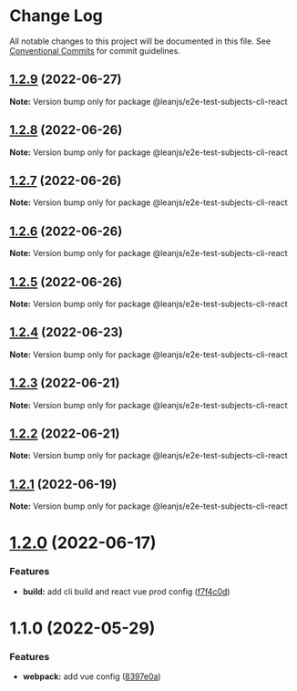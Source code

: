 # Change Log

All notable changes to this project will be documented in this file.
See [Conventional Commits](https://conventionalcommits.org) for commit guidelines.

## [1.2.9](https://github.com/leanjs/leanjs/compare/@leanjs/e2e-test-subjects-cli-react@1.2.8...@leanjs/e2e-test-subjects-cli-react@1.2.9) (2022-06-27)

**Note:** Version bump only for package @leanjs/e2e-test-subjects-cli-react





## [1.2.8](https://github.com/leanjs/leanjs/compare/@leanjs/e2e-test-subjects-cli-react@1.2.7...@leanjs/e2e-test-subjects-cli-react@1.2.8) (2022-06-26)

**Note:** Version bump only for package @leanjs/e2e-test-subjects-cli-react





## [1.2.7](https://github.com/leanjs/leanjs/compare/@leanjs/e2e-test-subjects-cli-react@1.2.6...@leanjs/e2e-test-subjects-cli-react@1.2.7) (2022-06-26)

**Note:** Version bump only for package @leanjs/e2e-test-subjects-cli-react





## [1.2.6](https://github.com/leanjs/leanjs/compare/@leanjs/e2e-test-subjects-cli-react@1.2.5...@leanjs/e2e-test-subjects-cli-react@1.2.6) (2022-06-26)

**Note:** Version bump only for package @leanjs/e2e-test-subjects-cli-react





## [1.2.5](https://github.com/leanjs/leanjs/compare/@leanjs/e2e-test-subjects-cli-react@1.2.4...@leanjs/e2e-test-subjects-cli-react@1.2.5) (2022-06-26)

**Note:** Version bump only for package @leanjs/e2e-test-subjects-cli-react





## [1.2.4](https://github.com/leanjs/leanjs/compare/@leanjs/e2e-test-subjects-cli-react@1.2.3...@leanjs/e2e-test-subjects-cli-react@1.2.4) (2022-06-23)

**Note:** Version bump only for package @leanjs/e2e-test-subjects-cli-react





## [1.2.3](https://github.com/leanjs/leanjs/compare/@leanjs/e2e-test-subjects-cli-react@1.2.2...@leanjs/e2e-test-subjects-cli-react@1.2.3) (2022-06-21)

**Note:** Version bump only for package @leanjs/e2e-test-subjects-cli-react





## [1.2.2](https://github.com/leanjs/leanjs/compare/@leanjs/e2e-test-subjects-cli-react@1.2.1...@leanjs/e2e-test-subjects-cli-react@1.2.2) (2022-06-21)

**Note:** Version bump only for package @leanjs/e2e-test-subjects-cli-react





## [1.2.1](https://github.com/leanjs/leanjs/compare/@leanjs/e2e-test-subjects-cli-react@1.2.0...@leanjs/e2e-test-subjects-cli-react@1.2.1) (2022-06-19)

**Note:** Version bump only for package @leanjs/e2e-test-subjects-cli-react





# [1.2.0](https://github.com/leanjs/leanjs/compare/@leanjs/e2e-test-subjects-cli-react@1.1.0...@leanjs/e2e-test-subjects-cli-react@1.2.0) (2022-06-17)


### Features

* **build:** add cli build and react vue prod config ([f7f4c0d](https://github.com/leanjs/leanjs/commit/f7f4c0d34f0f14a8445d5ab8edc0fe9b7499ce0f))





# 1.1.0 (2022-05-29)


### Features

* **webpack:** add vue config ([8397e0a](https://github.com/leanjs/leanjs/commit/8397e0aeb8b4d4278213f227ac003c71d9e3db39))
